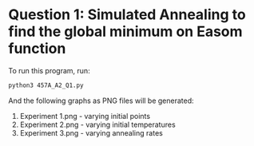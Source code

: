 # Question 1: Simulated Annealing to find the global minimum on Easom function

To run this program, run:

```bash
python3 457A_A2_Q1.py
```

And the following graphs as PNG files will be generated:
1. Experiment 1.png - varying initial points
2. Experiment 2.png - varying initial temperatures
3. Experiment 3.png - varying annealing rates